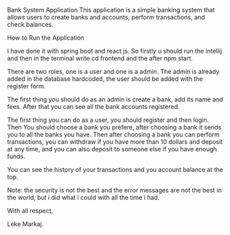 Bank System Application
This application is a simple banking system that allows users to create banks and accounts, perform transactions, and check balances.

How to Run the Application

I have done it with spring boot and react js.
So firstly u should run the intellij and then in the terminal write cd frontend and the after npm start.

There are two roles, one is a user and one is a admin.
The admin is already added in the database hardcoded, the user should be added with the register form.

The first thing you should do as an admin is create a bank, add its name and fees.
After that you can see all the bank accounts registered.

The first thing you can do as a user, you should register and then login.
Then You should choose a bank you prefere, after choosing a bank it sends you to all the banks you have.
Then after choosing a bank you can perform transactions,
you can withdraw if you have more than 10 dollars and deposit at any time,
and you can also deposit to someone else if you have enough funds.

You can see the history of your transactions and you account balance at the top.

Note: the security is not the best and the error messages are not the best in the world, but i did what i could with all the time i had.

With all respect,

Leke Markaj.
